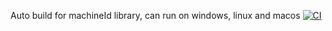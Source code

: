 Auto build for machineId library, can run on windows, linux and macos
[![CI](https://github.com/dhhieu113/machineid-builds/actions/workflows/ci.yml/badge.svg)](https://github.com/dhhieu113/machineid-builds/actions/workflows/ci.yml)
